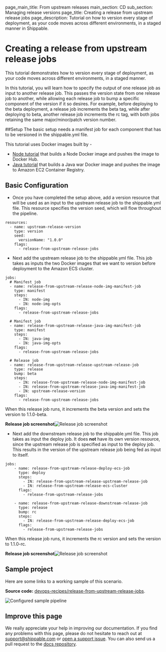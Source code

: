page_main_title: From upstream releases
main_section: CD
sub_section: Managing release versions
page_title: Creating a release from upstream release jobs
page_description: Tutorial on how to version every stage of deployment, as your code moves across different environments,
in a staged manner in Shippable.

# Creating a release from upstream release jobs

This tutorial demonstrates how to version every stage of deployment, as your code moves across different environments,
in a staged manner.

In this tutorial, you will learn how to specify the output of one release job as input to another release job.
This passes the version state from one release job to another, while allowing each release job to bump a
specific component of the version if it so desires. For example, before deploying to the beta deployment, a release job
increments the beta tag, while after deploying to beta, another release job increments the rc tag, with both jobs
retaining the same major/minor/patch version number.

##Setup
The basic setup needs a manifest job for each component that has to be versioned in the shippable.yml file.

This tutorial uses Docker images built by -

- [Node tutorial](https://github.com/devops-recipes/release-single-component)
that builds a Node Docker image and pushes the image to Docker Hub.
- [Java tutorial](https://github.com/devops-recipes/ci-java-push-ecr)
that builds a Java war Docker image and pushes the image to Amazon EC2 Container Registry.

## Basic Configuration

- Once you have completed the setup above, add a version resource that will be used as an input to the upstream release job
to the shippable.yml file. This resource specifies the version seed, which will flow throughout the pipeline.
```
resources:
  - name: upstream-release-version
    type: version
    seed:
      versionName: "1.0.0"
    flags:
      - release-from-upstream-release-jobs
```

- Next add the upstream release job to the shippable.yml file. This job takes as inputs the two Docker
images that we want to version before deployment to the Amazon ECS cluster.
```
jobs:
  # Manifest job
  - name: release-from-upstream-release-node-img-manifest-job
    type: manifest
    steps:
      - IN: node-img
      - IN: node-img-opts
    flags:
      - release-from-upstream-release-jobs

  # Manifest job
  - name: release-from-upstream-release-java-img-manifest-job
    type: manifest
    steps:
      - IN: java-img
      - IN: java-img-opts
    flags:
      - release-from-upstream-release-jobs

  # Release job
  - name: release-from-upstream-release-upstream-release-job
    type: release
    bump: beta
    steps:
      - IN: release-from-upstream-release-node-img-manifest-job
      - IN: release-from-upstream-release-java-img-manifest-job
      - IN: upstream-release-version
    flags:
      - release-from-upstream-release-jobs
```

When this release job runs, it increments the beta version and sets the version to 1.1.0-beta.

**Release job screenshot**![Release job screenshot](https://github.com/devops-recipes/release-from-upstream-release-jobs/raw/master/public/resources/images/beta-release-version.png)

- Next add the downstream release job to the shippable.yml file. This job takes as input the deploy
job. It does **not** have its own version resource, since the upstream release job is specified as input to the deploy job.
This results in the version of the upstream release job being fed as input to itself.
```
jobs:
    - name: release-from-upstream-release-deploy-ecs-job
      type: deploy
      steps:
        - IN: release-from-upstream-release-upstream-release-job
        - IN: release-from-upstream-release-ecs-cluster
      flags:
        - release-from-upstream-release-jobs

    - name: release-from-upstream-release-downstream-release-job
      type: release
      bump: rc
      steps:
        - IN: release-from-upstream-release-deploy-ecs-job
      flags:
        - release-from-upstream-release-jobs
```

When this release job runs, it increments the rc version and sets the version to 1.1.0-rc.

**Release job screenshot**![Release job screenshot](https://github.com/devops-recipes/release-from-upstream-release-jobs/raw/master/public/resources/images/release-job-view.png)

## Sample project

Here are some links to a working sample of this scenario.

**Source code:**  [devops-recipes/release-from-upstream-release-jobs](https://github.com/devops-recipes/release-from-upstream-release-jobs).

<img src="https://github.com/devops-recipes/release-from-upstream-release-jobs/raw/master/public/resources/images/pipeline-view.png" alt="Configured sample pipeline" style="vertical-align: middle;display: block;margin-left: auto;margin-right: auto;"/>

## Improve this page

We really appreciate your help in improving our documentation. If you find any problems with this page, please do not hesitate to reach out at [support@shippable.com](mailto:support@shippable.com) or [open a support issue](https://www.github.com/Shippable/support/issues). You can also send us a pull request to the [docs repository](https://www.github.com/Shippable/docs).
